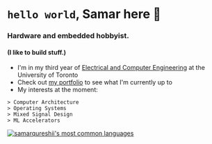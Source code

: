 # `hello world`, Samar here 👋 
### Hardware and embedded hobbyist.
#### (I like to build stuff.)

- I'm in my third year of [Electrical and Computer Engineering](https://www.ece.utoronto.ca) at the University of Toronto
- Check out [my portfolio](https://www.samarq.org) to see what I'm currently up to
- My interests at the moment:
```
> Computer Architecture
> Operating Systems
> Mixed Signal Design
> ML Accelerators
```


[![samarqureshii's most common languages](https://github-readme-stats-jd.vercel.app/api/top-langs/?username=samarqureshii&layout=compact&theme=radical&count_private=true&hide=pascal,php,html&langs_count=8)](https://github.com/anuraghazra/github-readme-stats)


